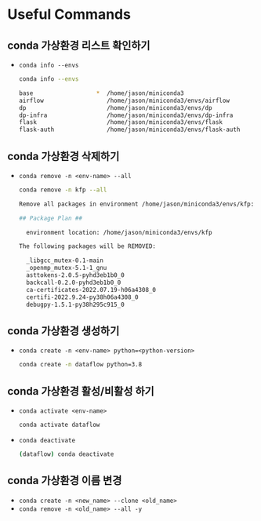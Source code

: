 # Useful Commands

## conda 가상환경 리스트 확인하기

- `conda info --envs`
    
    ```bash
    conda info --envs
    
    base                  *  /home/jason/miniconda3
    airflow                  /home/jason/miniconda3/envs/airflow
    dp                       /home/jason/miniconda3/envs/dp
    dp-infra                 /home/jason/miniconda3/envs/dp-infra
    flask                    /home/jason/miniconda3/envs/flask
    flask-auth               /home/jason/miniconda3/envs/flask-auth
    ```
    

## conda 가상환경 삭제하기

- `conda remove -n <env-name> --all`
    
    ```bash
    conda remove -n kfp --all
    
    Remove all packages in environment /home/jason/miniconda3/envs/kfp:
    
    ## Package Plan ##
    
      environment location: /home/jason/miniconda3/envs/kfp
    
    The following packages will be REMOVED:
    
      _libgcc_mutex-0.1-main
      _openmp_mutex-5.1-1_gnu
      asttokens-2.0.5-pyhd3eb1b0_0
      backcall-0.2.0-pyhd3eb1b0_0
      ca-certificates-2022.07.19-h06a4308_0
      certifi-2022.9.24-py38h06a4308_0
      debugpy-1.5.1-py38h295c915_0
    ```
    

## conda 가상환경 생성하기

- `conda create -n <env-name> python=<python-version>`
    
    ```bash
    conda create -n dataflow python=3.8
    ```
    

## conda 가상환경 활성/비활성 하기

- `conda activate <env-name>`
    
    ```bash
    conda activate dataflow
    ```
    
- `conda deactivate`
    
    ```bash
    (dataflow) conda deactivate
    ```
    

## conda 가상환경 이름 변경

- `conda create -n <new_name> --clone <old_name>`
- `conda remove -n <old_name> --all -y`
